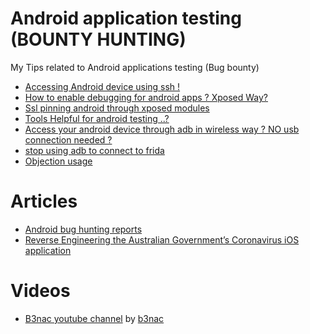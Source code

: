 # Android application testing (BOUNTY HUNTING)
My Tips related to Android applications testing (Bug bounty)

- [Accessing Android device using ssh !](https://github.com/balook/android/blob/master/Tips/ssh_in_android.md)
- [How to enable debugging for android apps ? Xposed Way?](https://github.com/balook/android/blob/master/Tips/debugging-all.md)
- [Ssl pinning android through xposed modules](https://github.com/balook/android/blob/master/Tips/android-ssl.md)
- [Tools Helpful for android testing ..?](https://github.com/balook/android/blob/master/Tips/andorid-hunting-tools.md)
- [Access your android device through adb in wireless way ? NO usb connection needed ?](https://github.com/balook/android/blob/master/Tips/adb-wireless-root.md)
- [stop using adb to connect to frida](https://github.com/balook/android/blob/master/Tips/stop-starting-frida-server.md)
- [Objection usage](https://github.com/balook/android/blob/master/Tips/objection-usage.md)
# Articles
- [Android bug hunting reports](https://github.com/balook/android/blob/master/blogs.md)
- [Reverse Engineering the Australian Government’s Coronavirus iOS application](https://link.medium.com/wEAqKH49r5)


# Videos

- [B3nac youtube channel](https://www.youtube.com/channel/UCeSBNDhEqcQSfeR8LEcD-NA) by [b3nac](https://twitter.com/b3nac)
